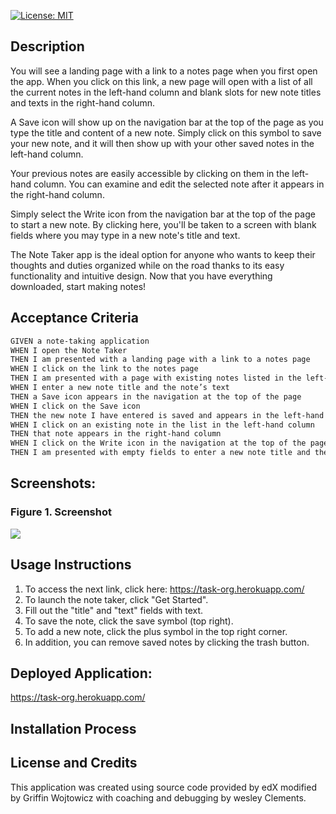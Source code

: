 [![License: MIT](https://img.shields.io/badge/License-MIT-yellow.svg)](https://opensource.org/licenses/MIT)
  
## Description

You will see a landing page with a link to a notes page when you first open the app. When you click on this link, a new page will open with a list of all the current notes in the left-hand column and blank slots for new note titles and texts in the right-hand column.

A Save icon will show up on the navigation bar at the top of the page as you type the title and content of a new note. Simply click on this symbol to save your new note, and it will then show up with your other saved notes in the left-hand column.

Your previous notes are easily accessible by clicking on them in the left-hand column. You can examine and edit the selected note after it appears in the right-hand column.

Simply select the Write icon from the navigation bar at the top of the page to start a new note. By clicking here, you'll be taken to a screen with blank fields where you may type in a new note's title and text.

The Note Taker app is the ideal option for anyone who wants to keep their thoughts and duties organized while on the road thanks to its easy functionality and intuitive design. Now that you have everything downloaded, start making notes!

## Acceptance Criteria
```md
GIVEN a note-taking application
WHEN I open the Note Taker
THEN I am presented with a landing page with a link to a notes page
WHEN I click on the link to the notes page
THEN I am presented with a page with existing notes listed in the left-hand column, plus empty fields to enter a new note title and the note’s text in the right-hand column
WHEN I enter a new note title and the note’s text
THEN a Save icon appears in the navigation at the top of the page
WHEN I click on the Save icon
THEN the new note I have entered is saved and appears in the left-hand column with the other existing notes
WHEN I click on an existing note in the list in the left-hand column
THEN that note appears in the right-hand column
WHEN I click on the Write icon in the navigation at the top of the page
THEN I am presented with empty fields to enter a new note title and the note’s text in the right-hand column
```
## Screenshots:
### Figure 1. Screenshot
![](/public/assets/images/) 

## Usage Instructions

1. To access the next link, click here: https://task-org.herokuapp.com/
2. To launch the note taker, click "Get Started".
3. Fill out the "title" and "text" fields with text. 
4. To save the note, click the save symbol (top right).
5. To add a new note, click the plus symbol in the top right corner.
6. In addition, you can remove saved notes by clicking the trash button.


## Deployed Application:
https://task-org.herokuapp.com/

## Installation Process


## License and Credits
This application was created using source code provided by edX modified by Griffin Wojtowicz with coaching and debugging by wesley Clements.